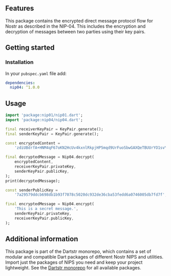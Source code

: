 <!--
This README describes the package. If you publish this package to pub.dev,
this README's contents appear on the landing page for your package.

For information about how to write a good package README, see the guide for
[writing package pages](https://dart.dev/tools/pub/writing-package-pages).

For general information about developing packages, see the Dart guide for
[creating packages](https://dart.dev/guides/libraries/create-packages)
and the Flutter guide for
[developing packages and plugins](https://flutter.dev/to/develop-packages).
-->

## Features

This package contains the encrypted direct message protocol flow for Nostr as described in the NIP-04. This includes the encryption and decryption of messages between two parties using their key pairs.

## Getting started

### Installation

In your `pubspec.yaml` file add:

```yaml
dependencies:
  nip04: ^1.0.0
```

## Usage

```dart
import 'package:nip01/nip01.dart';
import 'package:nip04/nip04.dart';

final receiverKeyPair = KeyPair.generate();
final senderKeyPair = KeyPair.generate();

const encryptedContent =
    'zdiUBdrfA+HNM4qF67oKN2HcUv4kxnlRkpjHP5mqd9UrFuoSbwGAXQeTBUUrYO1svYBvhnpBK4s5XNVvXmvQ4yuji+v7KOwrDYjQzFveXLXXlyoFPakp5CD2BUdGkNn3pVzodWD84dgmfuuUDNYNfmm8EyjVyGBE1TmiBHawOI0MkhZ+uHf4VGhO6EIvhunLYQITe4YQvTRHiNlO4hoHh9kOjQLxYEY9AEkZ2EEPcfYpSkuYqUnvwUii7qzPJWU8o7PI86k4R3IryEf7hnN1DvZgZxRiWrwJwXP7P9PTiaorzjsEZWrKsus+65vU2e1F6L0jOPX0f5+/lZkSwF7Qgq4YZc/OlyJSqMDrz0SoMw0NbugGYOU/DxO4pP75o0NPIeG6lyr4jA4VsXMyA2NiNfFQRlGbRuk/qF8nmG4we70=?iv=yIIcMRiYu41Qlztn0asP3g==';

final decryptedMessage = Nip04.decrypt(
    encryptedContent,
    receiverKeyPair.privateKey,
    senderKeyPair.publicKey,
);
print(decryptedMessage);

const senderPublicKey =
    '7a29579ddcb698db1b93f7078c5020dc932de36cba53fedd6a0746005db7fd7f';

final encryptedMessage = Nip04.encrypt(
    'This is a secret message.',
    senderKeyPair.privateKey,
    receiverKeyPair.publicKey,
);
```

## Additional information

This package is part of the Dartstr monorepo, which contains a set of modular and compatible Dart packages of different Nostr NIPS and utilities. Import just the packages of NIPS you need and keep your project lightweight. See the [Dartstr monorepo](https://github.com/kumulynja/dartstr) for all available packages.
